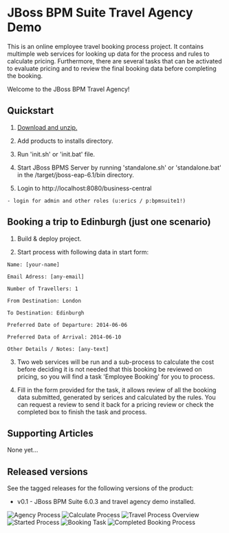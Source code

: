 JBoss BPM Suite Travel Agency Demo
==================================
This is an online employee travel booking process project. It contains multimple web services for looking up data for the process
and rules to calculate pricing. Furthermore, there are several tasks that can be activated to evaluate pricing and to review the
final booking data before completing the booking.

Welcome to the JBoss BPM Travel Agency!


Quickstart
----------

1. [Download and unzip.](https://github.com/eschabell/bpms-travel-agency-demo/archive/master.zip)

2. Add products to installs directory.

3. Run 'init.sh' or 'init.bat' file.

4. Start JBoss BPMS Server by running 'standalone.sh' or 'standalone.bat' in the <path-to-project>/target/jboss-eap-6.1/bin directory.

5. Login to http://localhost:8080/business-central

  ```
  - login for admin and other roles (u:erics / p:bpmsuite1!)
  ```


Booking a trip to Edinburgh (just one scenario)
-----------------------------------------------

1. Build & deploy project.

2. Start process with following data in start form:

  ```
  Name: [your-name]

  Email Adress: [any-email]

  Number of Travellers: 1

  From Destination: London

  To Destination: Edinburgh

  Preferred Date of Departure: 2014-06-06

  Preferred Data of Arrival: 2014-06-10

  Other Details / Notes: [any-text]
  ```

3. Two web services will be run and a sub-process to calculate the cost before deciding it is not needed that this booking be
	 reviewed on pricing, so you will find a task 'Employee Booking' for you to process.

4. Fill in the form provided for the task, it allows review of all the booking data submitted, generated by serices and calculated
	 by the rules. You can request a review to send it back for a pricing review or check the completed box to finish the task and
   process.


Supporting Articles
-------------------
None yet...


Released versions
-----------------

See the tagged releases for the following versions of the product:

- v0.1 - JBoss BPM Suite 6.0.3 and travel agency demo installed.


![Agency Process](https://github.com/eschabell/bpms-travel-agency-demo/blob/master/docs/demo-images/agency-process.png?raw=true)
![Calculate Process](https://github.com/eschabell/bpms-travel-agency-demo/blob/master/docs/demo-images/calculate-process.png?raw=true)
![Travel Process Overview](https://github.com/eschabell/bpms-travel-agency-demo/blob/master/docs/demo-images/travel-process-definition.png?raw=true)
![Started Process](https://github.com/eschabell/bpms-travel-agency-demo/blob/master/docs/demo-images/started-process.png?raw=true)
![Booking Task](https://github.com/eschabell/bpms-travel-agency-demo/blob/master/docs/demo-images/complete-booking-task.png?raw=true)
![Completed Booking Process](https://github.com/eschabell/bpms-travel-agency-demo/blob/master/docs/demo-images/completed-process.png?raw=true)


